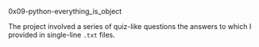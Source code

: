 0x09-python-everything_is_object

The project involved a series of quiz-like questions the answers to which I provided in
single-line `.txt` files.
